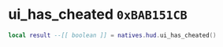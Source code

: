 # ui_has_cheated `0xBAB151CB`

```lua
local result --[[ boolean ]] = natives.hud.ui_has_cheated()
```